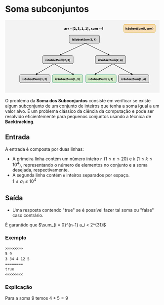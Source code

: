 # Soma subconjuntos

![_](cover.jpg)

O problema da **Soma dos Subconjuntos** consiste em verificar se existe algum subconjunto de um conjunto de inteiros que tenha a soma igual a um valor alvo. É um problema clássico da ciência da computação e pode ser resolvido eficientemente para pequenos conjuntos usando a técnica de **Backtracking**.

## Entrada

A entrada é composta por duas linhas:

- A primeira linha contém um número inteiro `n` ($1 \leq n \leq 20$) e `k` ($1 \leq k \leq 10^4$), representando o número de elementos no conjunto e a soma desejada, respectivamente.
- A segunda linha contém `n` inteiros separados por espaço.  
  $1 \leq a_i \leq 10^4$

## Saída

- Uma resposta contendo "true" se é possível fazer tal soma ou "false" caso contrário.

 É garantido que $\sum_{i = 0}^{n-1} a_i < 2^{31}$

### Exemplo

```txt
>>>>>>>>
5 9
3 34 4 12 5
========
true
<<<<<<<<
```

### Explicação

Para a soma 9 temos $4 + 5 = 9$
